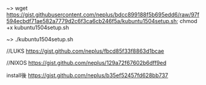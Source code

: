 ~> wget https://gist.githubusercontent.com/neplus/bdcc899188f5b695edd6/raw/97f594ecbdf71ae582a7779d2c6f3ca6cb246f5a/kubuntu1504setup.sh; chmod +x kubuntu1504setup.sh

~> ./kubuntu1504setup.sh

//LUKS
https://gist.github.com/neplus/fbcd85f33f8863d1bcae

//NIXOS
https://gist.github.com/neplus/129a72f67602b6dff9ed

install後
https://gist.github.com/neplus/b35ef52457fd628bb737
